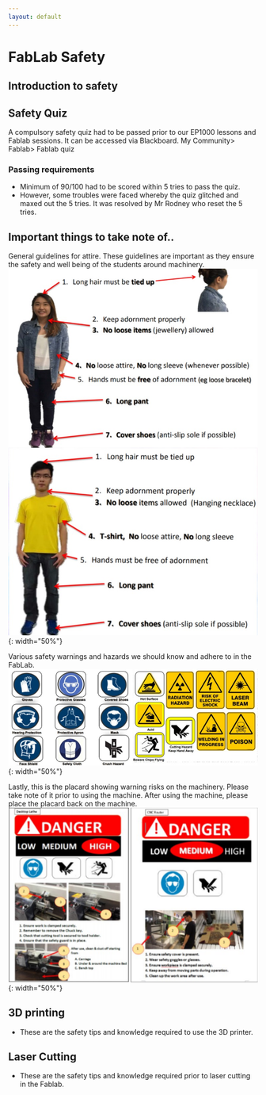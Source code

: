```yaml
---
layout: default
---
```


# FabLab Safety

## Introduction to safety

## Safety Quiz
A compulsory safety quiz had to be passed prior to our EP1000 lessons and Fablab sessions. It can be accessed via Blackboard. My Community> Fablab> Fablab quiz

### Passing requirements
-  Minimum of 90/100 had to be scored within 5 tries to pass the quiz.
-  However, some troubles were faced whereby the quiz glitched and maxed out the 5 tries. It was resolved by Mr Rodney who reset the 5 tries.

## Important things to take note of..

General guidelines for attire. These guidelines are important as they ensure the safety and well being of the students around machinery.
![](images/attire.jpg){: width="50%"}

Various safety warnings and hazards we should know and adhere to in the FabLab.
![](images/safe.jpg){: width="50%"}

Lastly, this is the placard showing warning risks on the machinery. Please take note of it prior to using the machine. After using the machine, please place the placard back on the machine.
![](images/placard.png){: width="50%"}

## 3D printing
-  These are the safety tips and knowledge required to use the 3D printer.

## Laser Cutting
-  These are the safety tips and knowledge required prior to laser cutting in the Fablab.
